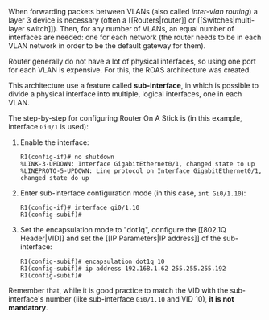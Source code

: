 
When forwarding packets between VLANs (also called *inter-vlan routing*) a layer 3 device is necessary (often a [[Routers|router]] or [[Switches|multi-layer switch]]). Then, for any number of VLANs, an equal number of interfaces are needed: one for each network (the router needs to be in each VLAN network in order to be the default gateway for them).

Router generally do not have a lot of physical interfaces, so using one port for each VLAN is expensive. For this, the ROAS architecture was created.

This architecture use a feature called **sub-interface**, in which is possible to divide a physical interface into multiple, logical interfaces, one in each VLAN.

The step-by-step for configuring Router On A Stick is (in this example, interface `Gi0/1` is used):

1. Enable the interface:
    ```IOS
	R1(config-if)# no shutdown
	%LINK-3-UPDOWN: Interface GigabitEthernet0/1, changed state to up
	%LINEPROTO-5-UPDOWN: Line protocol on Interface GigabitEthernet0/1, changed state do up
    ```
2. Enter sub-interface configuration mode (in this case, `int Gi0/1.10`):
    ```IOS
    R1(config-if)# interface gi0/1.10
    R1(config-subif)#
    ```
3. Set the encapsulation mode to "dot1q", configure the [[802.1Q Header|VID]] and set the [[IP Parameters|IP address]] of the sub-interface:
    ```IOS
	R1(config-subif)# encapsulation dot1q 10
	R1(config-subif)# ip address 192.168.1.62 255.255.255.192
	R1(config-subif)#
    ```

Remember that, while it is good practice to match the VID with the sub-interface's number (like sub-interface `Gi0/1.10` and VID 10), **it is not mandatory**.